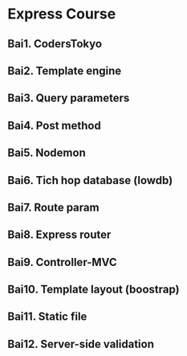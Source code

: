 # Express Course

## Bai1. CodersTokyo
## Bai2. Template engine
## Bai3. Query parameters
## Bai4. Post method
## Bai5. Nodemon
## Bai6. Tich hop database (lowdb)
## Bai7. Route param
## Bai8. Express router
## Bai9. Controller-MVC
## Bai10. Template layout (boostrap)
## Bai11. Static file
## Bai12. Server-side validation
